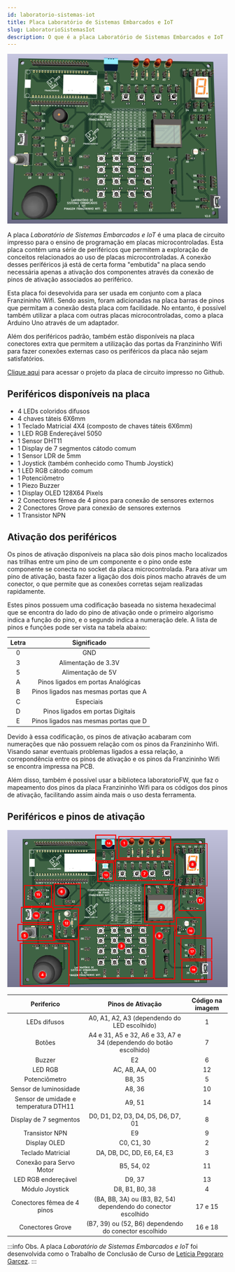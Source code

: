 ```yaml
---
id: laboratorio-sistemas-iot
title: Placa Laboratório de Sistemas Embarcados e IoT
slug: LaboratorioSistemasIot
description: O que é a placa Laboratório de Sistemas Embarcados e IoT
---
```


<img src="./img/3d-lab.png"/>

A placa _Laboratório de Sistemas Embarcados e IoT_ é uma placa de circuito impresso para o ensino de programação em placas microcontroladas. Esta placa contém uma série de periféricos que permitem a exploração de conceitos relacionados ao uso de placas microcontroladas. A conexão desses periféricos já está de certa forma "embutida" na placa sendo necessária apenas a ativação dos componentes através da conexão de pinos de ativação associados ao periférico.

Esta placa foi desevolvida para ser usada em conjunto com a placa Franzininho Wifi. Sendo assim, foram adicionadas na placa barras de pinos que permitam a conexão desta placa com facilidade. No entanto, é possível também utilizar a placa com outras placas microcontroladas, como a placa Arduino Uno através de um adaptador.

Além dos periféricos padrão, também estão disponíveis na placa conectores extra que permitem a utilização das portas da Franzininho Wifi para fazer conexões externas caso os periféricos da placa não sejam satisfatórios.

[Clique aqui](https://github.com/Franzininho/laboratorio-SEIoT-Franzininho-Wifi) para acessar o projeto da placa de circuito impresso no Github.

## Periféricos disponíveis na placa

-   4 LEDs coloridos difusos
-   4 chaves táteis 6X6mm
-   1 Teclado Matricial 4X4 (composto de chaves táteis 6X6mm)
-   1 LED RGB Endereçável 5050
-   1 Sensor DHT11
-   1 Display de 7 segmentos cátodo comum
-   1 Sensor LDR de 5mm
-   1 Joystick (também conhecido como Thumb Joystick)
-   1 LED RGB cátodo comum
-   1 Potenciômetro
-   1 Piezo Buzzer
-   1 Display OLED 128X64 Pixels
-   2 Conectores fêmea de 4 pinos para conexão de sensores externos
-   2 Conectores Grove para conexão de sensores externos
-   1 Transistor NPN

## Ativação dos periféricos

Os pinos de ativação disponíveis na placa são dois pinos macho localizados nas trilhas entre um pino de um componente e o pino onde este componente se conecta no socket da placa microcontrolada. Para ativar um pino de ativação, basta fazer a ligação dos dois pinos macho através de um conector, o que permite que as conexões corretas sejam realizadas rapidamente.

Estes pinos possuem uma codificação baseada no sistema hexadecimal que se encontra do lado do pino de ativação onde o primeiro algorismo indica a função do pino, e o segundo indica a numeração dele. A lista de pinos e funções pode ser vista na tabela abaixo:

| Letra |              Significado              |
| :---: | :-----------------------------------: |
|   0   |                  GND                  |
|   3   |          Alimentação de 3.3V          |
|   5   |           Alimentação de 5V           |
|   A   |  Pinos ligados em portas Analógicas   |
|   B   | Pinos ligados nas mesmas portas que A |
|   C   |               Especiais               |
|   D   |   Pinos ligados em portas Digitais    |
|   E   | Pinos ligados nas mesmas portas que D |

Devido à essa codificação, os pinos de ativação acabaram com numerações que não possuem relação com os pinos da Franzininho Wifi. Visando sanar eventuais problemas ligados a essa relação, a correpondência entre os pinos de ativação e os pinos da Franzininho Wifi se encontra impressa na PCB.

Além disso, também é possível usar a biblioteca laboratorioFW, que faz o mapeamento dos pinos da placa Franzininho Wifi para os códigos dos pinos de ativação, facilitando assim ainda mais o uso desta ferramenta.

## Periféricos e pinos de ativação

<img src="./img/lab-numerado.png"/>

|              Periferico               |                     Pinos de Ativação                     | Código na imagem |
| :-----------------------------------: | :-------------------------------------------------------: | :--------------: |
|             LEDs difusos              |         A0, A1, A2, A3 (dependendo do LED escolhido)         |        1         |
|                Botões                 |        A4 e 31, A5 e 32, A6 e 33, A7 e 34 (dependendo do botão escolhido)        |        7         |
|                Buzzer                 |                            E2                             |        6         |
|                LED RGB                |                        AC, AB, AA, 00                        |        12        |
|             Potenciômetro             |                           B8, 35                           |        5         |
|        Sensor de luminosidade         |                           A8, 36                           |        10        |
| Sensor de umidade e temperatura DTH11 |                          A9, 51                           |        14        |
|        Display de 7 segmentos         |                D0, D1, D2, D3, D4, D5, D6, D7, 01                |        8         |
|            Transistor NPN             |                            E9                             |        9         |
|             Display OLED              |                         C0, C1, 30                          |        2         |
|           Teclado Matricial           |                   DA, DB, DC, DD, E6, E4, E3                    |        3         |
|       Conexão para Servo Motor        |                         B5, 54, 02                          |        11        |
|          LED RGB endereçável          |                           D9, 37                           |        13        |
|            Módulo Joystick            |                        D8, B1, B0, 38                        |        4         |
|      Conectores fêmea de 4 pinos      | (BA, BB, 3A) ou (B3, B2, 54) dependendo do conector escolhido |     17 e 15      |
|           Conectores Grove            |   (B7, 39) ou (52, B6) dependendo do conector escolhido   |     16 e 18      |


:::info Obs.
A placa _Laboratório de Sistemas Embarcados e IoT_ foi desenvolvida como o Trabalho de Conclusão de Curso de [Letícia Pegoraro Garcez](https://github.com/LelePG).
:::
